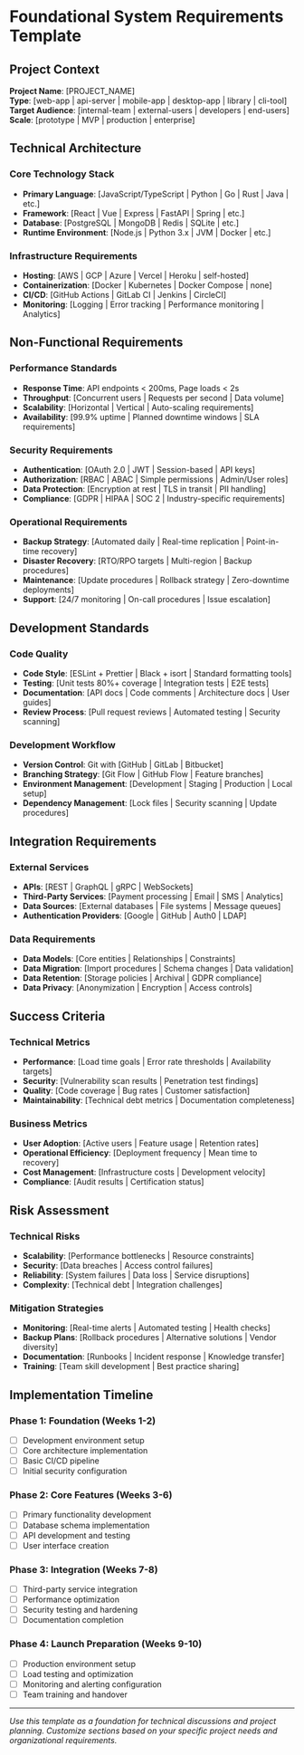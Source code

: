 # Foundational System Requirements Template

## Project Context
**Project Name**: [PROJECT_NAME]  
**Type**: [web-app | api-server | mobile-app | desktop-app | library | cli-tool]  
**Target Audience**: [internal-team | external-users | developers | end-users]  
**Scale**: [prototype | MVP | production | enterprise]

## Technical Architecture

### Core Technology Stack
- **Primary Language**: [JavaScript/TypeScript | Python | Go | Rust | Java | etc.]
- **Framework**: [React | Vue | Express | FastAPI | Spring | etc.]
- **Database**: [PostgreSQL | MongoDB | Redis | SQLite | etc.]
- **Runtime Environment**: [Node.js | Python 3.x | JVM | Docker | etc.]

### Infrastructure Requirements
- **Hosting**: [AWS | GCP | Azure | Vercel | Heroku | self-hosted]
- **Containerization**: [Docker | Kubernetes | Docker Compose | none]
- **CI/CD**: [GitHub Actions | GitLab CI | Jenkins | CircleCI]
- **Monitoring**: [Logging | Error tracking | Performance monitoring | Analytics]

## Non-Functional Requirements

### Performance Standards
- **Response Time**: API endpoints < 200ms, Page loads < 2s
- **Throughput**: [Concurrent users | Requests per second | Data volume]
- **Scalability**: [Horizontal | Vertical | Auto-scaling requirements]
- **Availability**: [99.9% uptime | Planned downtime windows | SLA requirements]

### Security Requirements
- **Authentication**: [OAuth 2.0 | JWT | Session-based | API keys]
- **Authorization**: [RBAC | ABAC | Simple permissions | Admin/User roles]
- **Data Protection**: [Encryption at rest | TLS in transit | PII handling]
- **Compliance**: [GDPR | HIPAA | SOC 2 | Industry-specific requirements]

### Operational Requirements
- **Backup Strategy**: [Automated daily | Real-time replication | Point-in-time recovery]
- **Disaster Recovery**: [RTO/RPO targets | Multi-region | Backup procedures]
- **Maintenance**: [Update procedures | Rollback strategy | Zero-downtime deployments]
- **Support**: [24/7 monitoring | On-call procedures | Issue escalation]

## Development Standards

### Code Quality
- **Code Style**: [ESLint + Prettier | Black + isort | Standard formatting tools]
- **Testing**: [Unit tests 80%+ coverage | Integration tests | E2E tests]
- **Documentation**: [API docs | Code comments | Architecture docs | User guides]
- **Review Process**: [Pull request reviews | Automated testing | Security scanning]

### Development Workflow
- **Version Control**: Git with [GitHub | GitLab | Bitbucket]
- **Branching Strategy**: [Git Flow | GitHub Flow | Feature branches]
- **Environment Management**: [Development | Staging | Production | Local setup]
- **Dependency Management**: [Lock files | Security scanning | Update procedures]

## Integration Requirements

### External Services
- **APIs**: [REST | GraphQL | gRPC | WebSockets]
- **Third-Party Services**: [Payment processing | Email | SMS | Analytics]
- **Data Sources**: [External databases | File systems | Message queues]
- **Authentication Providers**: [Google | GitHub | Auth0 | LDAP]

### Data Requirements
- **Data Models**: [Core entities | Relationships | Constraints]
- **Data Migration**: [Import procedures | Schema changes | Data validation]
- **Data Retention**: [Storage policies | Archival | GDPR compliance]
- **Data Privacy**: [Anonymization | Encryption | Access controls]

## Success Criteria

### Technical Metrics
- **Performance**: [Load time goals | Error rate thresholds | Availability targets]
- **Security**: [Vulnerability scan results | Penetration test findings]
- **Quality**: [Code coverage | Bug rates | Customer satisfaction]
- **Maintainability**: [Technical debt metrics | Documentation completeness]

### Business Metrics
- **User Adoption**: [Active users | Feature usage | Retention rates]
- **Operational Efficiency**: [Deployment frequency | Mean time to recovery]
- **Cost Management**: [Infrastructure costs | Development velocity]
- **Compliance**: [Audit results | Certification status]

## Risk Assessment

### Technical Risks
- **Scalability**: [Performance bottlenecks | Resource constraints]
- **Security**: [Data breaches | Access control failures]
- **Reliability**: [System failures | Data loss | Service disruptions]
- **Complexity**: [Technical debt | Integration challenges]

### Mitigation Strategies
- **Monitoring**: [Real-time alerts | Automated testing | Health checks]
- **Backup Plans**: [Rollback procedures | Alternative solutions | Vendor diversity]
- **Documentation**: [Runbooks | Incident response | Knowledge transfer]
- **Training**: [Team skill development | Best practice sharing]

## Implementation Timeline

### Phase 1: Foundation (Weeks 1-2)
- [ ] Development environment setup
- [ ] Core architecture implementation
- [ ] Basic CI/CD pipeline
- [ ] Initial security configuration

### Phase 2: Core Features (Weeks 3-6)
- [ ] Primary functionality development
- [ ] Database schema implementation
- [ ] API development and testing
- [ ] User interface creation

### Phase 3: Integration (Weeks 7-8)
- [ ] Third-party service integration
- [ ] Performance optimization
- [ ] Security testing and hardening
- [ ] Documentation completion

### Phase 4: Launch Preparation (Weeks 9-10)
- [ ] Production environment setup
- [ ] Load testing and optimization
- [ ] Monitoring and alerting configuration
- [ ] Team training and handover

---

*Use this template as a foundation for technical discussions and project planning. Customize sections based on your specific project needs and organizational requirements.*